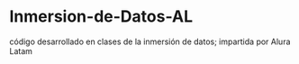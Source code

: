 # Inmersion-de-Datos-AL
código desarrollado en clases de la inmersión de datos; impartida por Alura Latam
